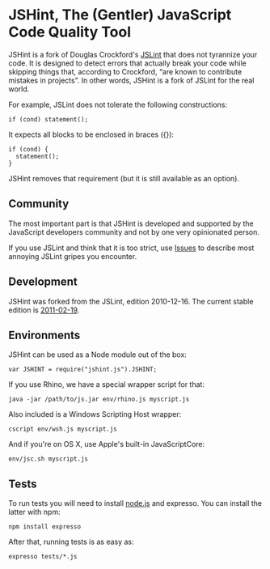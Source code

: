JSHint, The (Gentler) JavaScript Code Quality Tool
==================================================

JSHint is a fork of Douglas Crockford's [JSLint](http://jslint.com/) that does
not tyrannize your code. It is designed to detect errors that actually break your
code while skipping things that, according to Crockford, “are known to
contribute mistakes in projects”. In other words, JSHint is a fork of JSLint
for the real world.

For example, JSLint does not tolerate the following constructions:

    if (cond) statement();

It expects all blocks to be enclosed in braces ({}):

    if (cond) {
      statement();
    }

JSHint removes that requirement (but it is still available as an option).


Community
---------

The most important part is that JSHint is developed and supported by
the JavaScript developers community and not by one very opinionated person.

If you use JSLint and think that it is too strict, use
[Issues](https://github.com/jshint/jshint/issues) to describe most annoying
JSLint gripes you encounter.


Development
-----------

JSHint was forked from the JSLint, edition 2010-12-16.
The current stable edition is [2011-02-19](http://jshint.com/jshint.js).


Environments
------------

JSHint can be used as a Node module out of the box:

    var JSHINT = require("jshint.js").JSHINT;

If you use Rhino, we have a special wrapper script for that:

    java -jar /path/to/js.jar env/rhino.js myscript.js

Also included is a Windows Scripting Host wrapper:

    cscript env/wsh.js myscript.js

And if you're on OS X, use Apple's built-in JavaScriptCore:

	env/jsc.sh myscript.js

Tests
-----

To run tests you will need to install [node.js](http://nodejs.org/) and
expresso. You can install the latter with npm:

    npm install expresso

After that, running tests is as easy as:

    expresso tests/*.js